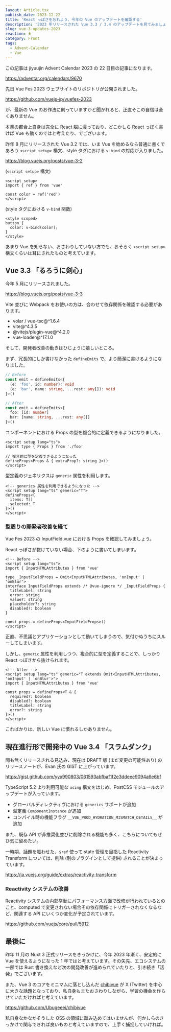 ```yaml
---
layout: Article.tsx
publish_date: 2023-12-22
title: 'React っぽさを忘れよう、今年の Vue のアップデートを確認する'
description: '2023 年リリースされた Vue 3.3 / 3.4 のアップデートを見てみましょう。ひょっとすると React に浸っている方は、その React っぽさから完全に抜けきれていない可能性があります。'
slug: vue-3-updates-2023
reaction: ⛹️
category: Front
tags:
  - Advent-Calendar
  - Vue
---
```


この記事は jiyuujin Advent Calendar 2023 の 22 日目の記事になります。

https://adventar.org/calendars/9670

先日 Vue Fes 2023 ウェブサイトのリポジトリが公開されました。

https://github.com/vuejs-jp/vuefes-2023

が、最新の Vue のお作法に則っていますかと聞かれると、正直そこの自信は全くありません。

本業の都合上自身は完全に React 脳に浸っており、どこかしら React っぽく書けば Vue も動くのではと考えたり、でございます。

昨年 8 月にリリースされた Vue 3.2 では、いま Vue を始めるなら普通に書くであろう `<script setup>` 構文、style タグにおける `v-bind` の対応が入りました。

https://blog.vuejs.org/posts/vue-3-2

(`<script setup>` 構文)

```vue
<script setup>
import { ref } from 'vue'

const color = ref('red')
</script>
```

(style タグにおける `v-bind` 関数)

```vue
<style scoped>
button {
  color: v-bind(color);
}
</style>
```

あまり Vue を知らない、おさわりしていない方でも、おそらく `<script setup>` 構文くらいは耳にされたものと考えています。

## Vue 3.3 「るろうに剣心」

今年 5 月にリリースされました。

https://blog.vuejs.org/posts/vue-3-3

Vite 並びに Webpack をお使いの方は、合わせて依存関係を確認する必要があります。

- volar / vue-tsc@^1.6.4
- vite@^4.3.5
- @vitejs/plugin-vue@^4.2.0
- vue-loader@^17.1.0

そして、開発者改善の動きはひじょうに嬉しいところ。

まず、冗長的にしか書けなかった `defineEmits` で、より簡潔に書けるようになりました。

```ts
// Before
const emit = defineEmits<{
  (e: 'foo', id: number): void
  (e: 'bar', name: string, ...rest: any[]): void
}>()

// After
const emit = defineEmits<{
  foo: [id: number]
  bar: [name: string, ...rest: any[]]
}>()
```

コンポーネントにおける Props の型を複合的に定義できるようになりました。

```vue
<script setup lang="ts">
import type { Props } from './foo'

// 複合的に型を定義できるようになった
defineProps<Props & { extraProp?: string }>()
</script>
```

型定義のジェネリクスは `generic` 属性を利用します。

```vue
<!-- generics 属性を利用できるようになった -->
<script setup lang="ts" generic="T">
defineProps<{
  items: T[]
  selected: T
}>()
</script>
```

### 型周りの開発者改善を経て

Vue Fes 2023 の InputField.vue における Props を確認してみましょう。

React っぽさが抜けていない場合、下のように書いてしまいます。

```vue
<!-- Before -->
<script setup lang="ts">
import { InputHTMLAttributes } from 'vue'

type _InputFieldProps = Omit<InputHTMLAttributes, 'onInput' | 'onBlur'>
interface InputFieldProps extends /* @vue-ignore */ _InputFieldProps {
  titleLabel: string
  error: string
  value?: string
  placeholder?: string
  disabled?: boolean
}

const props = defineProps<InputFieldProps>()
</script>
```

正直、不思議とアプリケーションとして動いてしまうので、気付かぬうちにスルーしてしまいます。

しかし、`generic` 属性を利用しつつ、複合的に型を定義することで、しっかり React っぽさから抜けられます。

```vue
<!-- After -->
<script setup lang="ts" generic="T extends Omit<InputHTMLAttributes, 'onInput' | 'onBlur'>">
import { InputHTMLAttributes } from 'vue'

const props = defineProps<T & {
  required?: boolean
  disabled?: boolean
  titleLabel: string
  error?: string
}>()
</script>
```

こればかりは、新しい Vue に慣れるしかありません。

## 現在進行形で開発中の Vue 3.4 「スラムダンク」

間も無くリリースされる見込み、現在は DRAFT 版 (まだ変更の可能性あり) のリリースノートが、Evan 氏の GIST に上がっています。

https://gist.github.com/yyx990803/061593abfbaf1f2e3ddeee9094a6e6bf

TypeScript 5.2 より利用可能な `using` 構文をはじめ、PostCSS モジュールのアップデートが入っています。

- グローバルディレクティヴにおける `generics` サポートが追加
- 型定義 `ComponentInstance` が追加
- コンパイル時の機能フラグ `__VUE_PROD_HYDRATION_MISMATCH_DETAILS__` が追加

また、既存 API が非推奨化並びに削除される機能も多く、こちらについてもぜひ気に留めたい。

一時期、話題を賑わせた、`$ref` 使って state 管理を目指した Reactivity Transform については、削除 (別のプラグインとして提供) されることが決まっています。

https://ja.vuejs.org/guide/extras/reactivity-transform

### Reactivity システムの改善

Reactivity システムの内部挙動にパフォーマンス方面で改修が行われているとのこと、computed で変更されない場合その依存関係にトリガーされなくなるなど、関連する API にいくつか変化が予定されています。

https://github.com/vuejs/core/pull/5912

## 最後に

昨年 11 月の Nuxt 3 正式リリースをきっかけに、今年 2023 年漸く、安定的に Vue を使えるようになった 1 年ではと考えています。その矢先、エコシステムの一部では Rust 書き換えなど次の開発改善が進められていたりと、引き続き「活発」でございます。

また、Vue 3 のコアをミニマムに落とし込んだ [chibivue](https://github.com/Ubugeeei/chibivue) が X (Twitter) を中心に大きな話題となっており、私自身もまたおさわりしながら、学習の機会を作らせていただければと考えています。

https://github.com/Ubugeeei/chibivue

私自身なかなかそうした OSS の領域に踏み込めてはいませんが、何かしらのきっかけで関与できれば良いものと考えていますので、上手く捕捉していければ。
